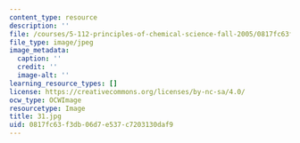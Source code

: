 ```yaml
---
content_type: resource
description: ''
file: /courses/5-112-principles-of-chemical-science-fall-2005/0817fc63f3db06d7e537c7203130daf9_31.jpg
file_type: image/jpeg
image_metadata:
  caption: ''
  credit: ''
  image-alt: ''
learning_resource_types: []
license: https://creativecommons.org/licenses/by-nc-sa/4.0/
ocw_type: OCWImage
resourcetype: Image
title: 31.jpg
uid: 0817fc63-f3db-06d7-e537-c7203130daf9
---
```

